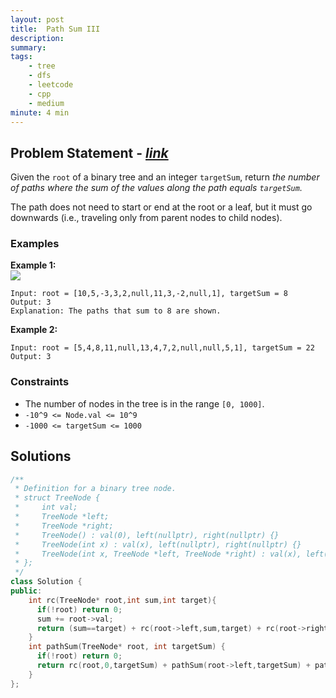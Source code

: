 ```yaml
---
layout: post
title:  Path Sum III
description: 
summary: 
tags:
    - tree
    - dfs
    - leetcode
    - cpp
    - medium
minute: 4 min
---
```


## Problem Statement - [*link*](https://leetcode.com/problems/path-sum-iii/)
Given the `root` of a binary tree and an integer `targetSum`, return *the number of paths where the sum of the values along the path equals `targetSum`.*

The path does not need to start or end at the root or a leaf, but it must go downwards (i.e., traveling only from parent nodes to child nodes).
 
 
### Examples   
**Example 1:**  
<img src="https://assets.leetcode.com/uploads/2021/04/09/pathsum3-1-tree.jpg"> 
```
Input: root = [10,5,-3,3,2,null,11,3,-2,null,1], targetSum = 8
Output: 3
Explanation: The paths that sum to 8 are shown.
```

**Example 2:**  
```
Input: root = [5,4,8,11,null,13,4,7,2,null,null,5,1], targetSum = 22
Output: 3
```

### Constraints
+ The number of nodes in the tree is in the range `[0, 1000]`.
+ `-10^9 <= Node.val <= 10^9`
+ `-1000 <= targetSum <= 1000`

## Solutions

```cpp
/**
 * Definition for a binary tree node.
 * struct TreeNode {
 *     int val;
 *     TreeNode *left;
 *     TreeNode *right;
 *     TreeNode() : val(0), left(nullptr), right(nullptr) {}
 *     TreeNode(int x) : val(x), left(nullptr), right(nullptr) {}
 *     TreeNode(int x, TreeNode *left, TreeNode *right) : val(x), left(left), right(right) {}
 * };
 */
class Solution {
public:
    int rc(TreeNode* root,int sum,int target){
      if(!root) return 0;
      sum += root->val;
      return (sum==target) + rc(root->left,sum,target) + rc(root->right,sum,target);
    }
    int pathSum(TreeNode* root, int targetSum) {
      if(!root) return 0;
      return rc(root,0,targetSum) + pathSum(root->left,targetSum) + pathSum(root->right,targetSum);
    }
};

```

